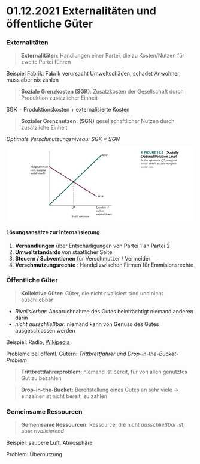 # 01.12.2021 Externalitäten und öffentliche Güter



### Externalitäten

> **Externalitäten**: Handlungen einer Partei, die zu Kosten/Nutzen für zweite Partei führen

Beispiel Fabrik: Fabrik verursacht Umweltschäden, schadet Anwohner, muss aber nix zahlen

> **Soziale Grenzkosten (SGK)**: Zusatzkosten der Gesellschaft durch Produktion zusätzlicher Einheit

SGK = Produktionskosten + externalisierte Kosten

> **Sozialer Grenznutzen: (SGN)** gesellschaftlicher Nutzen durch zusätzliche Einheit

*Optimale Verschmutzungsniveau: SGK = SGN*

![21-12-01_15-23](../images/21-12-01_15-23.jpg)

#### Lösungsansätze zur Internalisierung

1. **Verhandlungen** über Entschädigungen von Partei 1 an Partei 2
2. **Umweltstandards** von staatlicher Seite
3. **Steuern / Subventionen** für Verschmutzer / Vermeider
4. **Verschmutzungsrechte** : Handel zwischen Firmen für Emmisionsrechte



### Öffentliche Güter

> **Kollektive Güter:** Güter, die nicht rivalisiert sind und nicht auschließbar

- *Rivalisierbar*: Anspruchnahme des Gutes beinträchtigt niemand anderen darin
- *nicht ausschließbar*: niemand kann von Genuss des Gutes ausgeschlossen werden

Beispiel: Radio, [Wikipedia](https://en.wikipedia.org/wiki/Public_good_(economics)#Common_examples_of_public_goods_include)

 Probleme bei öffentl. Gütern: *Trittbrettfahrer und Drop-in-the-Bucket-Problem*

>  **Trittbrettfahrerproblem**: niemand ist bereit, für von allen genutztes Gut zu bezahlen

> **Drop-in-the-Bucket:** Bereitstellung eines Gutes an sehr viele -> einzelner ist nicht bereit, zu zahlen



### Gemeinsame Ressourcen

> **Gemeinsame Ressourcen**: Ressource, die nicht *ausschließbar* ist, aber *rivalisierend*

Beispiel: saubere Luft, Atmosphäre

Problem: Übernutzung 

